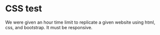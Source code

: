 # CSS test

We were given an hour time limit to replicate a given website using html, css, and bootstrap. It must be responsive.
